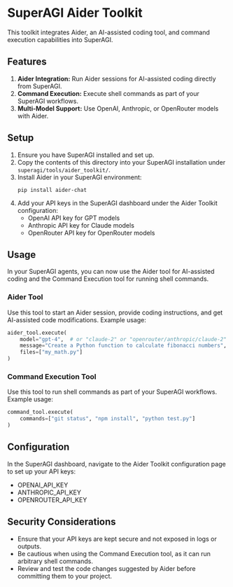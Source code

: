 # SuperAGI Aider Toolkit

This toolkit integrates Aider, an AI-assisted coding tool, and command execution capabilities into SuperAGI.

## Features

1. **Aider Integration:** Run Aider sessions for AI-assisted coding directly from SuperAGI.
2. **Command Execution:** Execute shell commands as part of your SuperAGI workflows.
3. **Multi-Model Support:** Use OpenAI, Anthropic, or OpenRouter models with Aider.

## Setup

1. Ensure you have SuperAGI installed and set up.
2. Copy the contents of this directory into your SuperAGI installation under `superagi/tools/aider_toolkit/`.
3. Install Aider in your SuperAGI environment:
   ```
   pip install aider-chat
   ```
4. Add your API keys in the SuperAGI dashboard under the Aider Toolkit configuration:
   - OpenAI API key for GPT models
   - Anthropic API key for Claude models
   - OpenRouter API key for OpenRouter models

## Usage

In your SuperAGI agents, you can now use the Aider tool for AI-assisted coding and the Command Execution tool for running shell commands.

### Aider Tool

Use this tool to start an Aider session, provide coding instructions, and get AI-assisted code modifications. 
Example usage:
```python
aider_tool.execute(
    model="gpt-4",  # or "claude-2" or "openrouter/anthropic/claude-2"
    message="Create a Python function to calculate fibonacci numbers",
    files=["my_math.py"]
)
```

### Command Execution Tool

Use this tool to run shell commands as part of your SuperAGI workflows.
Example usage:
```python
command_tool.execute(
    commands=["git status", "npm install", "python test.py"]
)
```

## Configuration

In the SuperAGI dashboard, navigate to the Aider Toolkit configuration page to set up your API keys:
- OPENAI_API_KEY
- ANTHROPIC_API_KEY
- OPENROUTER_API_KEY

## Security Considerations

- Ensure that your API keys are kept secure and not exposed in logs or outputs.
- Be cautious when using the Command Execution tool, as it can run arbitrary shell commands.
- Review and test the code changes suggested by Aider before committing them to your project.

